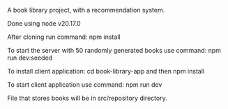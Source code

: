 A book library project, with a recommendation system.

Done using node v20.17.0

After cloning run command:
npm install

To start the server with 50 randomly generated books use command:
npm run dev:seeded

To install client application:
cd book-library-app
and then
npm install

To start client application use command:
npm run dev

File that stores books will be in src/repository directory.
